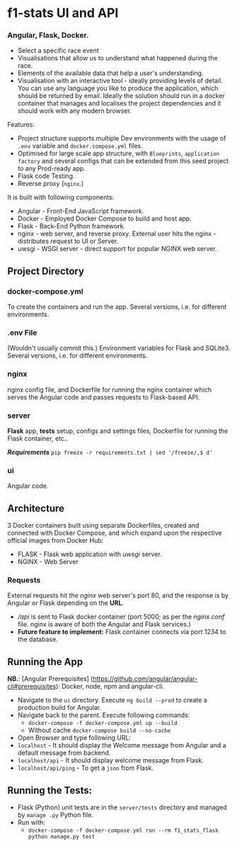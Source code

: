 # f1-stats UI and API
### Angular, Flask, Docker.
- Select a specific race event 
- Visualisations that allow us to understand what happened during the race. 
- Elements of the available data that help a user's understanding. 
- Visualisation with an interactive tool - ideally providing levels of detail.
 
You can use any language you like to produce the application, which should be returned by email. Ideally the solution should run in a docker container that manages and localises the project dependencies and it should work with any modern browser.

Features:
- Project structure supports multiple Dev environments with the usage of `.env` variable and `docker.compose.yml` files.
- Optimised for large scale app structure, with `Blueprints`, `application factory` and several configs that can be extended from this seed project to any Prod-ready app.
- Flask code Testing.
- Reverse proxy (`nginx`.)

It is built with following components:
- Angular - Front-End JavaScript framework.
- Docker - Employed Docker Compose to build and host app.
- Flask - Back-End Python framework.
- nginx - web server, and reverse proxy. External user hits the nginx - distributes request to UI or Server.
- uwsgi - WSGI server - direct support for popular NGINX web server.

## Project Directory

### docker-compose.yml

To create the containers and run the app. Several versions, i.e. for different environments.

### .env File

(Wouldn't usually commit this.) Environment variables for Flask and SQLite3. Several versions, i.e. for different environments.

### nginx

nginx config file, and Dockerfile for running the nginx container which serves the Angular code and passes requests to Flask-based API.

### server

**Flask** app, **tests** setup, configs and settings files, Dockerfile for running the Flask container, etc..

***Requirements***
`pip freeze -r requirements.txt | sed '/freeze/,$ d'`

### ui

Angular code.

## Architecture

3 Docker containers built using separate Dockerfiles, created and connected with Docker Compose, and which expand upon the respective official images from Docker Hub:
- FLASK - Flask web application with _uwsgi_ server.
- NGINX - Web Server

### Requests

External requests hit the _nginx_ web server's port 80, and the response is by Angular or Flask depending on the **URL**. 
- _/api_ is sent to Flask docker container (port 5000; as per the _nginx.conf_ file. nginx is aware of both the Angular and Flask services.) 
- **Future feature to implement:** Flask container connects via port 1234 to the database.

## Running the App

**NB.**: [Angular Prerequisites] (https://github.com/angular/angular-cli#prerequisites): Docker, node, npm and angular-cli.

- Navigate to the `ui` directory. 
Execute `ng build --prod` to create a production build for Angular.
- Navigate back to the parent. Execute following commands:
  - `docker-compose -f docker-compose.yml up --build`
  - Without cache `docker-compose build --no-cache`
- Open Browser and type following URL:
- `localhost` - It should display the Welcome message from Angular and a default message from
  backend.
- `localhost/api` - It should display welcome message from Flask.
- `localhost/api/ping` - To get a `json` from Flask.

## Running the Tests:

- Flask (Python) unit tests are in the `server/tests` directory and managed by `manage .py` Python file.
- Run with:
  - `docker-compose -f docker-compose.yml run --rm f1_stats_flask python manage.py test`